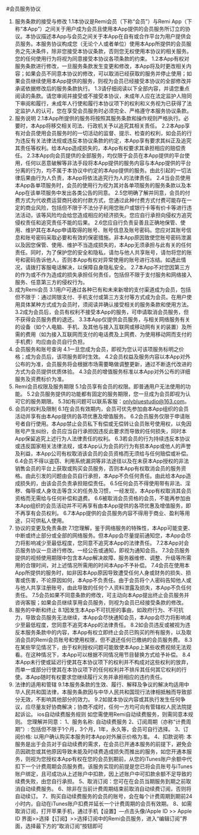 #会员服务协议

1. 服务条款的接受与修改
1.1本协议是Remi会员（下称“会员”）与Remi App（下称“本App”）之间关于用户成为会员且使用本App提供的会员服务所订立的协议。本协议描述本App与会员之间关于本App在自有或合作平台为用户提供会员服务。本服务协议构成您（无论个人或者单位）使用本App所提供的会员服务之先决条件，除非您接受本协议条款，否则您无权使用本协议的相关服务。您的任何使用行为将视为同意接受本协议各项条款的约束。
1.2本App有权对服务条款进行修改，一旦服务条款发生变更和修改，本App将及时更改相关内容；如果会员不同意本协议的修改，可以取消已经获取的服务并停止使用；如果会员继续使用本App提供的服务，则视为会员已经接受本协议的全部修改并承诺依据修改后的服务条款执行。
1.3请仔细阅读以下全部内容，并请您重点阅读的条款。请您审阅并接受或不接受本协议，未成年人应在法定监护人陪同下审阅和履行，未成年人行使和履行本协议项下的权利和义务视为已获得了法定监护人的认可，您在享受会员服务时必须完全、严格遵守本服务协议条款。
3. 服务说明
2.1本App所提供的服务将按照其服务条款和操作规则严格执行。必要时，本App将移交相关司法、行政机关予以追究其相关责任。
2.2本App享有对会员使用会员服务时的一切活动的监督、提示、检查的权利，如会员的行为违反有关法律法规或违反本协议条款的约定，本App享有要求其纠正及追究其责任等权利。给本App造成损失的，本App有权要求其承担相应的赔偿责任。
2.3本App向会员提供的全部服务，均仅限于会员在本App提供的平台使用，任何以恶意破解等非法手段将本App提供的服务内容与本App提供的平台分离的行为，均不属于本协议中约定的本App提供的服务。由此引起的一切法律后果由行为人负责，本App将依法追究行为人的法律责任。
2.4当会员使用本App各单项服务时，会员的使用行为视为其对各单项服务的服务条款以及本App在该单项服务中发出各类公告的同意。
2.5您明确了解并同意，会员的付费方式为代收费运营商托收的付款方式，您通过此种付费方式付费可能存在一定的商业风险，包括但不限于不法分子利用您账户或银行卡等有价卡等进行违法活动，该等风险均会给您造成相应的经济损失。您应自行承担向侵权方追究侵权责任和追究责任不能的后果。
2.6您应自行负责妥善且正确地保管、使用、维护其在本App申请取得的账号、账号信息及账号密码。您应对其账号信息和账号密码采取必要和有效的保密措施。非本App原因致使您账号密码泄漏以及因您保管、使用、维护不当造成损失的，本App无须承担与此有关的任何责任。同时，为了保护您的安全和隐私，请勿与他人共享账号，请勿将您的账号和密码告诉他人，否则本App有权对异常使用的账号进行冻结。如遇此情况，请拨打客服电话解决，以保障自身隐私安全。
2.7本App不对您因第三方的作为或不作为造成的损失承担任何责任，包括但不限于支付服务和网络接入服务、任意第三方的侵权行为。
4. 成为Remi会员
3.1用户可通过各种已有和未来新增的支付渠道成为会员，包括但不限于：通过网银支付、手机支付或第三方支付等方式成为会员。在用户使用具体某种方式成为会员时，须阅读并确认接受相关的服务条款和使用方法。
3.2成为会员后，会员有权利不接受本App的服务，可申请取消会员服务，但不获得会员服务费的退还。
3.3本App仅提供会员服务，与相关网络服务有关的设备（如个人电脑、手机、及其他与接入互联网或移动网有关的装置）及所需的费用（如为接入互联网而支付的电话费及上网费、为使用移动网而支付的手机费）均应由会员自行负担。
5. 会员服务和账号查询
4.1一旦您成为会员，即视为您认可该项服务标明之价格；成为会员后，该项服务即时生效。
4.2会员权益及服务内容以本App对外公布的为准，会员服务将会根据市场需要略做调整更新，通过不断迭代改进的方式为会员提供优质体验。
4.3会员的增值服务标准以本App对外公布的详细服务及资费标价为准。
6. Remi会员权限及服务期限
5.1会员享有会员的权限。即普通用户无法使用的功能。
5.2会员服务提供的功能都有固定的服务期限，您一旦成为会员即视为认可它的服务期限。
5.3如有问题可以联系客服：onlybluestudio@163.com。
7. 会员的权利及限制
6.1在会员有效期内，会员可优先参加由本App组织的会员活动并享有由本App提供的各项优惠及增值服务。
6.2会员服务仅限于申请账号者自行使用。本App禁止会员私下有偿或无偿转让会员账号使用权，以免因账号产生纠纷，会员应当自行承担因违反此要求而导致的任何损失，同时本App保留追究上述行为人法律责任的权利。
6.3若会员的行为持续违反本协议或违反国家相关法律法规，或本App认为会员的行为有损本App或他人的声誉及利益，本App公司有权取消该会员的会员资格而无须给与任何赔偿或补偿。
6.4会员不得以盗窃、利用系统漏洞等非法途径以及在未获本App授权的非法销售会员的平台上获取或购买会员服务，否则本App有权取消会员的服务资格。由此引发的问题由会员自行承担，本App不负任何责任。由此给本App造成损失的，由该会员负责承担赔偿责任。
6.5任何会员不得使用带有非法、淫秽、侮辱或人身攻击等含义的任务及习惯，一经发现，本App有权取消其会员资格而无需给与任何补偿和退费。
6.6被取消会员资格的会员，不能再参加由本App组织的会员活动并不可再享有由本App提供的各项优惠及增值服务，即不再享有会员权利。
6.7本App提供的会员服务内容不得用于商业、盈利等用途，只可供私人使用。
8. 协议的变更及免责条款
7.1您理解，鉴于网络服务的特殊性，本App可能变更、中断或终止部分或全部的网络服务。但本App会尽量提前通知您，本App会尽力将影响减少至最低程度，您同意不追究本App的法律责任。
7.2本App对会员服务协议一旦进行修改。一经公告或通知，即视为通知会员。
7.3会员服务提供的视频使用期限中包含本App解决故障、服务器维修、调整、升级等所需用的合理时间，对上述情况所需用的时间本App不予补偿。
7.4会员在使用本App所提供的服务时，如非因本App原因导致遭受任何人身或财务的损失、损害或伤害，不论原因如何，本App不负责任。由于会员将个人密码告知他人或与他人共享注册账号，由此导致的任何个人资料泄露及损失，本App不负任何责任。
7.5会员如果不同意条款的修改，可主动向本App提出终止会员服务并咨询客服；如果会员继续享用会员服务，则视为会员已经接受条款的修改。
9. 服务的中断和终止
8.1因发生本App不可抗拒的事由，如政府行为、不可抗力，导致会员服务无法继续，本App会尽快通知会员，本App会尽力将影响减少至最低程度，您同意不追究本App的法律责任。
8.2如会员违反或被视为违反本服务条款中的内容，本App有权立即终止会员已购买的所有服务，以及取消会员的Remi会员账号和使用权限，但不退还任何已缴纳的会员服务费。
8.3在某些罕见情况下，由于权利授权问题可能致使本App上某些收费视频无法观看。在这种情况下，本App可以根据不同情况用节目替换方式给予补偿。
8.4本App未行使或延迟行使其在本协议项下的权利并不构成对这些权利的放弃，而单一或部分行使其在本协议项下的任何权利并不排斥其任何其它权利的行使。本App随时有权要求您继续履行义务并承担相应的违约责任。
10. 法律的适用和管辖
9.1本服务条款的生效、履行、解释及争议的解决均适用中华人民共和国法律，本服务条款因与中华人民共和国现行法律相抵触而导致部分无效，不影响其他部分的效力。
9.2如就本协议内容或其执行发生任何争议，应尽量友好协商解决；协商不成时，任何一方均可向有管辖权人民法院提起诉讼。
ios自动续费服务规则
如您需使用Remi自动续费服务，则需同意本规则。
您理解并同意：
1、服务名称: 自动续费服务
2、订阅周期（亦称“计费周期”）: 包括但不限于1个月，3个月，1年，永久等，会员可自行选择。 
3、订阅价格: 以用户确认购买本服务时本App对外展示价格为准。
4、扣款说明: 本服务是出于会员对于自动续费的需求，在会员已开通本服务的前提下，避免会员因疏忽或其他原因导致未能及时续费造成损失而推出的服务，如您开通本服务，则视为您授权本App有权在您的会员到期前，从您的iTunes账户余额中代扣下一个计费周期会员服务费。该服务实现的前提是您已将会员账号与iTunes账户绑定，且可成功从上述账户中扣款，因上述账户中可扣款余额不足导致的续费失败，由您自行承担。
5、取消订阅：您可在在会员当期服务到期之前取消自动续费服务。
6、除非在当前计费周期结束前取消自动续费订阅，否则将自动续订。
7、购买自动续费服务的会员的账号，会在每个计费周期到期前24小时内，自动在iTunes账户扣费并延长一个计费周期的会员有效期。
8、如需取消订阅，打开苹果手机，通过手机【设置】—点击头像/Apple ID >> Apple ID 界面>>选择【订阅】>>选择订阅中的Remi会员服务，进入“编辑订阅”界面，选择最下方的“取消订阅”按钮即可
